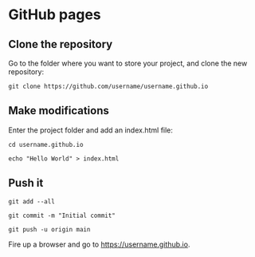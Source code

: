 # GitHub pages

## Clone the repository

Go to the folder where you want to store your project, and clone the new repository:

`git clone https://github.com/username/username.github.io`

## Make modifications
Enter the project folder and add an index.html file:

`cd username.github.io`

`echo "Hello World" > index.html`

## Push it

`git add --all`

`git commit -m "Initial commit"`

`git push -u origin main`

Fire up a browser and go to https://username.github.io.
